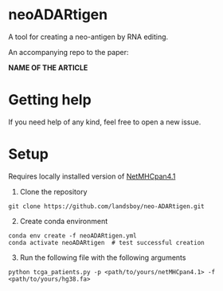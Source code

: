 # neoADARtigen
A tool for creating a neo-antigen by RNA editing.

An accompanying repo to the paper:

****NAME OF THE ARTICLE****

# Getting help
If you need help of any kind, feel free to open a new issue.

# Setup
Requires locally installed version of [NetMHCpan4.1](https://services.healthtech.dtu.dk/cgi-bin/sw_request?software=netMHCpan&version=4.1&packageversion=4.1b&platform=Linux)
 
1. Clone the repository
```
git clone https://github.com/landsboy/neo-ADARtigen.git
```

2. Create conda environment
```
conda env create -f neoADARtigen.yml
conda activate neoADARtigen  # test successful creation
```
3. Run the following file with the following arguments
```
python tcga_patients.py -p <path/to/yours/netMHCpan4.1> -f <path/to/yours/hg38.fa>
```
